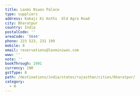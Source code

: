```yaml
---
title: Laxmi Niwas Palace
type: suppliers
address: Kakaji Ki Kothi  Old Agra Road
city: Bharatpur
country: India
postalCode: ''
areaCode: '5644'
phone: 223 523, 231 199
mobile: 0
email: reservations@laxminiwas.com
www: ''
note: ''
bookThrough: 1991
currency: INR
gstType: 0
path: /destinations/india/states/rajasthan/cities/bharatpur/
category:
  - H
---
```


